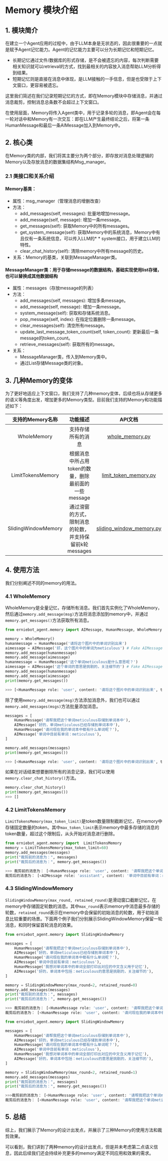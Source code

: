 # Memory 模块介绍
## 1. 模块简介
在建立一个Agent应用的过程中，由于LLM本身是无状态的，因此很重要的一点就是赋予Agent记忆能力。Agent的记忆能力主要可以分为长期记忆和短期记忆。

* 长期记忆通过文件/数据库的形式存储，是不会被遗忘的内容，每次判断需要相关知识就可以retrieval的方式，找到最相关的内容放入消息帮助LLM分析得到结果。
* 短期记忆则是直接在消息中体现，是LLM接触的一手信息，但是也受限于上下文窗口，更容易被遗忘。

这里我们简述在我们记录短期记忆的方式，即在Memory模块中存储消息，并通过消息裁剪，控制消息总条数不会超过上下文窗口。

在使用层面，Memory将传入Agent类中，用于记录多轮的消息，即Agent会在每一轮对话中和Memory有一次交互：即在LLM产生最终结论之后，将第一条HumanMessage和最后一条AIMessage加入到Memory中。


## 2. 核心类
在Memory类的内部，我们将其主要分为两个部分，即存放对消息处理逻辑的Memory以及存放消息的数据集结构Msg_manager。

### 2.1 类接口和关系介绍

#### Memory基类：

* 属性：msg_manager（管理消息的增删改查）
* 方法：
    * add_messages(self, messages): 批量地增加message。
    * add_message(self, message): 增加一条message。
    * get_messages(self): 获取Memory中的所有messages。
    * get_system_message(self): 获取Memory中的系统消息，Memory中有且仅有一条系统信息，可以传入LLM的* * system接口，用于建立LLM的特性。
    * clear_chat_history(self): 清除memory中所有message的历史。
* 关系：Memory的基类，关联到MessageManager类。


#### MessageManager类：用于存储message的数据结构，基础实现使用list存储，也可以替换成其他数据结构

* 属性：messages（存放message的列表）
* 方法：
    * add_messages(self, messages): 增加多条message。
    * add_message(self, message): 增加一条message。
    * system_message(self): 获取和存储系统消息。
    * pop_message(self, index): 在指定位置删除一条message。
    * clear_messages(self): 清空所有message。
    * update_last_message_token_count(self, token_count): 更新最后一条message的token_count。
    * retrieve_messages(self): 获取所有的message。
* 关系：
    * MessageManager类，传入到Memory类中。
    * 通过List存储Message类的对象。

## 3. 几种Memory的变体
为了更好地适应上下文窗口，我们支持了几种memory变体，后续也将从存储更多的语义等角度出发，增加更多的Memory类型。目前我们支持的Memory和功能描述如下：

| 支持的Memory名称 | 功能描述 | API文档
| :--: | :--: | :--: |
| WholeMemory| 支持存储所有的消息| [whole_memory.py](../package/erniebot_agent/memory.md#erniebot_agent.memory.WholeMemory) |
| LimitTokensMemory| 根据消息中所占用token的数量，删除最前面的一些message| [limit_token_memory.py](../package/erniebot_agent/memory.md#erniebot_agent.memory.LimitTokensMemory) |
| SlidingWindowMemory| 通过滑窗的方式，限制消息的轮数，并支持保留前k轮messages| [sliding_window_memory.py](../package/erniebot_agent/memory.md#erniebot_agent.memory.SlidingWindowMemory)|

## 4. 使用方法
我们分别阐述不同的memory的用法。

### 4.1 WholeMemory
WholeMemory是全量记忆，存储所有消息。我们首先实例化了WholeMemory，然后通过`memory.add_message(msg)`方法将消息添加到memory中，并通过`memory.get_messages()`方法获取所有消息。

```python
from erniebot_agent.memory import AIMessage, HumanMessage, WholeMemory

memory = WholeMemory()
humanmessage = HumanMessage('请将这个图片中的单词识别出来')
aimessage = AIMessage('好，这个图片中的单词为meticulous') # Fake AIMessage
memory.add_message(humanmessage)
memory.add_message(aimessage)
humanmessage = HumanMessage('这个单词meticulous是什么意思呢？')
aimessage = AIMessage('这个单词的意思是挑剔的，关注细节的') # Fake AIMessage
memory.add_message(humanmessage)
memory.add_message(aimessage)
print(memory.get_messages())

>>> [<HumanMessage role: 'user', content: '请将这个图片中的单词识别出来', token_count: 14>, <AIMessage role: 'assistant', content: '好，这个图片中的单词为meticulous', token_count: 11>, <HumanMessage role: 'user', content: '这个单词meticulous是什么意思呢？', token_count: 21>, <AIMessage role: 'assistant', content: '这个单词的意思是挑剔的，关注细节的', token_count: 16>]
```
除了使用`memory.add_message(msg)`方法添加消息外，我们也可以通过`memory.add_messages(msgs)`方法批量添加消息。

```python
messages = [
    HumanMessage('请帮我把这个单词meticulous存储到单词本中'),
    AIMessage('好的，单词meticulous已经存储到单词本中'),
    HumanMessage('请问现在我的单词本中都有什么单词呢？'),
    AIMessage('单词中目前有单词：meticulous'),
]

memory.add_messages(messages)
print(memory.get_messages())

>>> [<HumanMessage role: 'user', content: '请将这个图片中的单词识别出来', token_count: 14>, <AIMessage role: 'assistant', content: '好，这个图片中的单词为meticulous', token_count: 11>, <HumanMessage role: 'user', content: '这个单词meticulous是什么意思呢？', token_count: 21>, <AIMessage role: 'assistant', content: '这个单词的意思是挑剔的，关注细节的', token_count: 16>, <HumanMessage role: 'user', content: '请帮我把这个单词meticulous存储到单词本中', token_count: 25>, <AIMessage role: 'assistant', content: '好的，单词meticulous已经存储到单词本中', token_count: 14>, <HumanMessage role: 'user', content: '请问现在我的单词本中都有什么单词呢？', token_count: 18>, <AIMessage role: 'assistant', content: '单词中目前有单词：meticulous', token_count: 9>]
```

如果在对话结束想要删除所有的消息记录，我们可以使用`memory.clear_chat_history()`方法。

```python
memory.clear_chat_history()
print(memory.get_messages())
>>> []
```

### 4.2 LimitTokensMemory   
`LimitTokensMemory(max_token_limit)`是token数量限制截断记忆，在memory中存储固定数量的token。其中`max_token_limit`表示memory中最多存储的消息的token数量，超过这个限制后，从头开始对消息进行删除。

```python
from erniebot_agent.memory import  LimitTokensMemory
memory = LimitTokensMemory(max_token_limit=60)
memory.add_messages(messages)
print("裁剪前的消息为：", messages)
print("裁剪后的消息为：", memory.get_messages())

>>> 裁剪前的消息为： [<HumanMessage role: 'user', content: '请帮我把这个单词meticulous存储到单词本中', token_count: 25>, <AIMessage role: 'assistant', content: '好的，单词meticulous已经存储到单词本中', token_count: 14>, <HumanMessage role: 'user', content: '请问现在我的单词本中都有什么单词呢？', token_count: 18>, <AIMessage role: 'assistant', content: '单词中目前有单词：meticulous', token_count: 9>, <HumanMessage role: 'user', content: '我想对单词本中的单词全部打印出对应的中文含义用于记忆', token_count: 26>, <AIMessage role: 'assistant', content: '好的，单词本中包括：meticulous的意思是挑剔的，关注细节的', token_count: 21>]
裁剪后的消息为： [<AIMessage role: 'assistant', content: '单词中目前有单词：meticulous', token_count: 9>, <HumanMessage role: 'user', content: '我想对单词本中的单词全部打印出对应的中文含义用于记忆', token_count: 26>, <AIMessage role: 'assistant', content: '好的，单词本中包括：meticulous的意思是挑剔的，关注细节的', token_count: 21>]
```

### 4.3 SlidingWindowMemory   
`SlidingWindowMemory(max_round, retained_round)`是滑动窗口截断记忆，在memory中存储固定轮数的消息。其中`max_round`表示memory中消息最多存储的轮数，`retained_round`表示在memory中会保留的初始消息的轮数，用于初始消息比较重要的场景。下面两个例子我们分别展示SlidingWindowMemory保留一轮消息，和同时保留首轮消息的效果。

```python
from erniebot_agent.memory import SlidingWindowMemory

messages = [
    HumanMessage('请帮我把这个单词meticulous存储到单词本中'),
    AIMessage('好的，单词meticulous已经存储到单词本中'),
    HumanMessage('请问现在我的单词本中都有什么单词呢？'),
    AIMessage('单词中目前有单词：meticulous'),
    HumanMessage('我想对单词本中的单词全部打印出对应的中文含义用于记忆'),
    AIMessage('好的，单词本中包括：meticulous的意思是挑剔的，关注细节的'),
]

memory = SlidingWindowMemory(max_round=2, retained_round=0)
memory.add_messages(messages)
print("裁剪前的消息为：", messages)
print("裁剪后的消息为：", memory.get_messages())

>>> 裁剪前的消息为： [<HumanMessage role: 'user', content: '请帮我把这个单词meticulous存储到单词本中', token_count: 25>, <AIMessage role: 'assistant', content: '好的，单词meticulous已经存储到单词本中', token_count: 14>, <HumanMessage role: 'user', content: '请问现在我的单词本中都有什么单词呢？', token_count: 18>, <AIMessage role: 'assistant', content: '单词中目前有单词：meticulous', token_count: 9>, <HumanMessage role: 'user', content: '我想对单词本中的单词全部打印出对应的中文含义用于记忆', token_count: 26>, <AIMessage role: 'assistant', content: '好的，单词本中包括：meticulous的意思是挑剔的，关注细节的', token_count: 21>]
裁剪后的消息为： [<HumanMessage role: 'user', content: '请问现在我的单词本中都有什么单词呢？', token_count: 18>, <AIMessage role: 'assistant', content: '单词中目前有单词：meticulous', token_count: 9>, <HumanMessage role: 'user', content: '我想对单词本中的单词全部打印出对应的中文含义用于记忆', token_count: 26>, <AIMessage role: 'assistant', content: '好的，单词本中包括：meticulous的意思是挑剔的，关注细节的', token_count: 21>]
```

```python
from erniebot_agent.memory import SlidingWindowMemory

messages = [
    HumanMessage('请帮我把这个单词meticulous存储到单词本中'),
    AIMessage('好的，单词meticulous已经存储到单词本中'),
    HumanMessage('请问现在我的单词本中都有什么单词呢？'),
    AIMessage('单词中目前有单词：meticulous'),
    HumanMessage('我想对单词本中的单词全部打印出对应的中文含义用于记忆'),
    AIMessage('好的，单词本中包括：meticulous的意思是挑剔的，关注细节的'),
]

memory = SlidingWindowMemory(max_round=2, retained_round=1)
memory.add_messages(messages)
print("裁剪前的消息为：", messages)
print("裁剪后的消息为：", memory.get_messages())

>>>裁剪前的消息为： [<HumanMessage role: 'user', content: '请帮我把这个单词meticulous存储到单词本中', token_count: 25>, <AIMessage role: 'assistant', content: '好的，单词meticulous已经存储到单词本中', token_count: 14>, <HumanMessage role: 'user', content: '请问现在我的单词本中都有什么单词呢？', token_count: 18>, <AIMessage role: 'assistant', content: '单词中目前有单词：meticulous', token_count: 9>, <HumanMessage role: 'user', content: '我想对单词本中的单词全部打印出对应的中文含义用于记忆', token_count: 26>, <AIMessage role: 'assistant', content: '好的，单词本中包括：meticulous的意思是挑剔的，关注细节的', token_count: 21>]
裁剪后的消息为： [<HumanMessage role: 'user', content: '请帮我把这个单词meticulous存储到单词本中', token_count: 25>, <AIMessage role: 'assistant', content: '好的，单词meticulous已经存储到单词本中', token_count: 14>, <HumanMessage role: 'user', content: '我想对单词本中的单词全部打印出对应的中文含义用于记忆', token_count: 26>, <AIMessage role: 'assistant', content: '好的，单词本中包括：meticulous的意思是挑剔的，关注细节的', token_count: 21>]
```

## 5. 总结
综上，我们展示了Memory的设计出发点，并展示了三种Memory的使用方法和裁剪效果。

可以看到，我们讲到了两种memory的设计出发点，但是并未考虑第二点语义信息，因此后续我们还会持续补充更多的memory满足不同应用和效果的需求。
